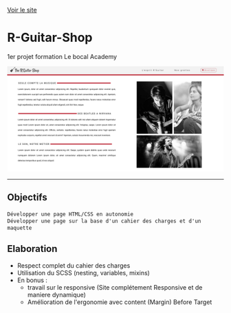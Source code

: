 [Voir le site](https://rguitarshop.netlify.app/)

# R-Guitar-Shop
1er projet formation Le bocal Academy


![Screenshot](screenshot.png)

***
## Objectifs

    Développer une page HTML/CSS en autonomie
    Développer une page sur la base d'un cahier des charges et d'un maquette
    
## Elaboration

* Respect complet du cahier des charges
* Utilisation du SCSS (nesting, variables, mixins)
* En bonus : 
    * travail sur le responsive (Site complétement Responsive et de maniere dynamique)
    * Amélioration de l'ergonomie avec content (Margin) Before Target
